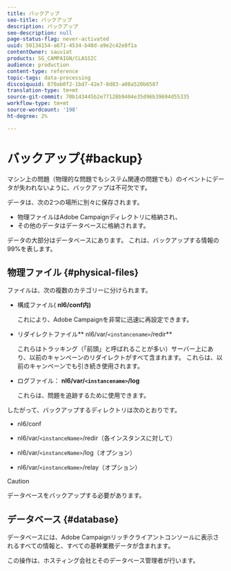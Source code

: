 ```yaml
---
title: バックアップ
seo-title: バックアップ
description: バックアップ
seo-description: null
page-status-flag: never-activated
uuid: 50134154-a671-4534-b48d-a9e2c42e8f1a
contentOwner: sauviat
products: SG_CAMPAIGN/CLASSIC
audience: production
content-type: reference
topic-tags: data-processing
discoiquuid: 870ab0f2-1bd7-42e7-8d83-a08a520b6587
translation-type: tm+mt
source-git-commit: 70b143445b2e77128b9404e35d96b39694d55335
workflow-type: tm+mt
source-wordcount: '198'
ht-degree: 2%

---
```



# バックアップ{#backup}

マシン上の問題（物理的な問題でもシステム関連の問題でも）のイベントにデータが失われないように、バックアップは不可欠です。

データは、次の2つの場所に別々に保存されます。

* 物理ファイルはAdobe Campaignディレクトリに格納され、
* その他のデータはデータベースに格納されます。

データの大部分はデータベースにあります。 これは、バックアップする情報の99%を表します。

## 物理ファイル {#physical-files}

ファイルは、次の複数のカテゴリーに分けられます。

* 構成ファイル( **nl6/conf内)**

   これにより、Adobe Campaignを非常に迅速に再設定できます。

* リダイレクトファイル** nl6/var/`<instancename>`/redir**

   これらはトラッキング（「前頭」と呼ばれることが多い）サーバー上にあり、以前のキャンペーンのリダイレクトがすべて含まれます。 これらは、以前のキャンペーンでも引き続き使用されます。

* ログファイル： **nl6/var/`<instancename>`/log**

   これらは、問題を追跡するために使用できます。

したがって、バックアップするディレクトリは次のとおりです。

* nl6/conf

* nl6/var/`<instanceName>`/redir（各インスタンスに対して）

* nl6/var/`<instanceName>`/log（オプション）

* nl6/var/`<instanceName>`/relay（オプション）

>[!CAUTION]
>
>データベースをバックアップする必要があります。

## データベース {#database}

データベースには、Adobe Campaignリッチクライアントコンソールに表示されるすべての情報と、すべての基幹業務データが含まれます。

この操作は、ホスティング会社とそのデータベース管理者が行います。
